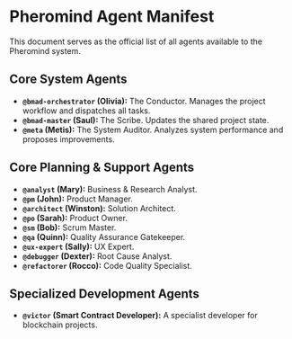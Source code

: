 # Pheromind Agent Manifest

This document serves as the official list of all agents available to the Pheromind system.

## Core System Agents

- **`@bmad-orchestrator` (Olivia):** The Conductor. Manages the project workflow and dispatches all tasks.
- **`@bmad-master` (Saul):** The Scribe. Updates the shared project state.
- **`@meta` (Metis):** The System Auditor. Analyzes system performance and proposes improvements.

## Core Planning & Support Agents

- **`@analyst` (Mary):** Business & Research Analyst.
- **`@pm` (John):** Product Manager.
- **`@architect` (Winston):** Solution Architect.
- **`@po` (Sarah):** Product Owner.
- **`@sm` (Bob):** Scrum Master.
- **`@qa` (Quinn):** Quality Assurance Gatekeeper.
- **`@ux-expert` (Sally):** UX Expert.
- **`@debugger` (Dexter):** Root Cause Analyst.
- **`@refactorer` (Rocco):** Code Quality Specialist.

## Specialized Development Agents

- **`@victor` (Smart Contract Developer):** A specialist developer for blockchain projects.
